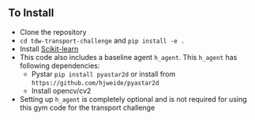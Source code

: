 ## To Install
* Clone the repository 
* `cd tdw-transport-challenge` and `pip install -e .`
* Install [Scikit-learn](https://scikit-learn.org/stable/install.html) 
* This code also includes a baseline agent `h_agent`. This `h_agent` has following dependencies:
  * Pystar `pip install pyastar2d` or  install from `https://github.com/hjweide/pyastar2d`
  * Install opencv/cv2
*  Setting up `h_agent` is completely optional and is not required for using this gym code for the transport challenge 

